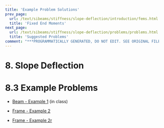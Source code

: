 ```yaml
---
title: 'Example Problem Solutions'
prev_page:
  url: /text/sibeams/stiffness/slope-deflection/introduction/fems.html
  title: 'Fixed End Moments'
next_page:
  url: /text/sibeams/stiffness/slope-deflection/problems/problems.html
  title: 'Suggested Problems'
comment: "***PROGRAMMATICALLY GENERATED, DO NOT EDIT. SEE ORIGINAL FILES IN /content***"
---
```

# 8. Slope Deflection

# 8.3 Example Problems

* [Beam - Example 1](../../../../../images/sibeams/stiffness/slope-deflection/examples/beam1/beam-1.pdf) (in class)

* [Frame - Example 2](../../../../../images/sibeams/stiffness/slope-deflection/examples/frame1/frame-example-2.pdf)

* [Frame - Example 2r](../../../../../images/sibeams/stiffness/slope-deflection/examples/frame1/frame-example-2r.pdf)
